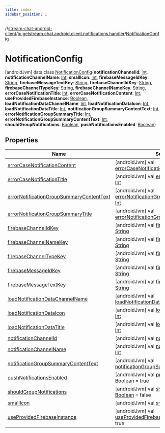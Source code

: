 ```yaml
---
title: index
sidebar_position: 1
---
```

//[stream-chat-android-client](../../../index.md)/[io.getstream.chat.android.client.notifications.handler](../index.md)/[NotificationConfig](index.md)



# NotificationConfig  
 [androidJvm] data class [NotificationConfig](index.md)(**notificationChannelId**: [Int](https://kotlinlang.org/api/latest/jvm/stdlib/kotlin/-int/index.html), **notificationChannelName**: [Int](https://kotlinlang.org/api/latest/jvm/stdlib/kotlin/-int/index.html), **smallIcon**: [Int](https://kotlinlang.org/api/latest/jvm/stdlib/kotlin/-int/index.html), **firebaseMessageIdKey**: [String](https://kotlinlang.org/api/latest/jvm/stdlib/kotlin/-string/index.html), **firebaseMessageTextKey**: [String](https://kotlinlang.org/api/latest/jvm/stdlib/kotlin/-string/index.html), **firebaseChannelIdKey**: [String](https://kotlinlang.org/api/latest/jvm/stdlib/kotlin/-string/index.html), **firebaseChannelTypeKey**: [String](https://kotlinlang.org/api/latest/jvm/stdlib/kotlin/-string/index.html), **firebaseChannelNameKey**: [String](https://kotlinlang.org/api/latest/jvm/stdlib/kotlin/-string/index.html), **errorCaseNotificationTitle**: [Int](https://kotlinlang.org/api/latest/jvm/stdlib/kotlin/-int/index.html), **errorCaseNotificationContent**: [Int](https://kotlinlang.org/api/latest/jvm/stdlib/kotlin/-int/index.html), **useProvidedFirebaseInstance**: [Boolean](https://kotlinlang.org/api/latest/jvm/stdlib/kotlin/-boolean/index.html), **loadNotificationDataChannelName**: [Int](https://kotlinlang.org/api/latest/jvm/stdlib/kotlin/-int/index.html), **loadNotificationDataIcon**: [Int](https://kotlinlang.org/api/latest/jvm/stdlib/kotlin/-int/index.html), **loadNotificationDataTitle**: [Int](https://kotlinlang.org/api/latest/jvm/stdlib/kotlin/-int/index.html), **notificationGroupSummaryContentText**: [Int](https://kotlinlang.org/api/latest/jvm/stdlib/kotlin/-int/index.html), **errorNotificationGroupSummaryTitle**: [Int](https://kotlinlang.org/api/latest/jvm/stdlib/kotlin/-int/index.html), **errorNotificationGroupSummaryContentText**: [Int](https://kotlinlang.org/api/latest/jvm/stdlib/kotlin/-int/index.html), **shouldGroupNotifications**: [Boolean](https://kotlinlang.org/api/latest/jvm/stdlib/kotlin/-boolean/index.html), **pushNotificationsEnabled**: [Boolean](https://kotlinlang.org/api/latest/jvm/stdlib/kotlin/-boolean/index.html))   


## Properties  
  
|  Name |  Summary | 
|---|---|
| <a name="io.getstream.chat.android.client.notifications.handler/NotificationConfig/errorCaseNotificationContent/#/PointingToDeclaration/"></a>[errorCaseNotificationContent](errorCaseNotificationContent.md)| <a name="io.getstream.chat.android.client.notifications.handler/NotificationConfig/errorCaseNotificationContent/#/PointingToDeclaration/"></a> [androidJvm] val [errorCaseNotificationContent](errorCaseNotificationContent.md): [Int](https://kotlinlang.org/api/latest/jvm/stdlib/kotlin/-int/index.html)   <br/>|
| <a name="io.getstream.chat.android.client.notifications.handler/NotificationConfig/errorCaseNotificationTitle/#/PointingToDeclaration/"></a>[errorCaseNotificationTitle](errorCaseNotificationTitle.md)| <a name="io.getstream.chat.android.client.notifications.handler/NotificationConfig/errorCaseNotificationTitle/#/PointingToDeclaration/"></a> [androidJvm] val [errorCaseNotificationTitle](errorCaseNotificationTitle.md): [Int](https://kotlinlang.org/api/latest/jvm/stdlib/kotlin/-int/index.html)   <br/>|
| <a name="io.getstream.chat.android.client.notifications.handler/NotificationConfig/errorNotificationGroupSummaryContentText/#/PointingToDeclaration/"></a>[errorNotificationGroupSummaryContentText](errorNotificationGroupSummaryContentText.md)| <a name="io.getstream.chat.android.client.notifications.handler/NotificationConfig/errorNotificationGroupSummaryContentText/#/PointingToDeclaration/"></a> [androidJvm] val [errorNotificationGroupSummaryContentText](errorNotificationGroupSummaryContentText.md): [Int](https://kotlinlang.org/api/latest/jvm/stdlib/kotlin/-int/index.html)   <br/>|
| <a name="io.getstream.chat.android.client.notifications.handler/NotificationConfig/errorNotificationGroupSummaryTitle/#/PointingToDeclaration/"></a>[errorNotificationGroupSummaryTitle](errorNotificationGroupSummaryTitle.md)| <a name="io.getstream.chat.android.client.notifications.handler/NotificationConfig/errorNotificationGroupSummaryTitle/#/PointingToDeclaration/"></a> [androidJvm] val [errorNotificationGroupSummaryTitle](errorNotificationGroupSummaryTitle.md): [Int](https://kotlinlang.org/api/latest/jvm/stdlib/kotlin/-int/index.html)   <br/>|
| <a name="io.getstream.chat.android.client.notifications.handler/NotificationConfig/firebaseChannelIdKey/#/PointingToDeclaration/"></a>[firebaseChannelIdKey](firebaseChannelIdKey.md)| <a name="io.getstream.chat.android.client.notifications.handler/NotificationConfig/firebaseChannelIdKey/#/PointingToDeclaration/"></a> [androidJvm] val [firebaseChannelIdKey](firebaseChannelIdKey.md): [String](https://kotlinlang.org/api/latest/jvm/stdlib/kotlin/-string/index.html)   <br/>|
| <a name="io.getstream.chat.android.client.notifications.handler/NotificationConfig/firebaseChannelNameKey/#/PointingToDeclaration/"></a>[firebaseChannelNameKey](firebaseChannelNameKey.md)| <a name="io.getstream.chat.android.client.notifications.handler/NotificationConfig/firebaseChannelNameKey/#/PointingToDeclaration/"></a> [androidJvm] val [firebaseChannelNameKey](firebaseChannelNameKey.md): [String](https://kotlinlang.org/api/latest/jvm/stdlib/kotlin/-string/index.html)   <br/>|
| <a name="io.getstream.chat.android.client.notifications.handler/NotificationConfig/firebaseChannelTypeKey/#/PointingToDeclaration/"></a>[firebaseChannelTypeKey](firebaseChannelTypeKey.md)| <a name="io.getstream.chat.android.client.notifications.handler/NotificationConfig/firebaseChannelTypeKey/#/PointingToDeclaration/"></a> [androidJvm] val [firebaseChannelTypeKey](firebaseChannelTypeKey.md): [String](https://kotlinlang.org/api/latest/jvm/stdlib/kotlin/-string/index.html)   <br/>|
| <a name="io.getstream.chat.android.client.notifications.handler/NotificationConfig/firebaseMessageIdKey/#/PointingToDeclaration/"></a>[firebaseMessageIdKey](firebaseMessageIdKey.md)| <a name="io.getstream.chat.android.client.notifications.handler/NotificationConfig/firebaseMessageIdKey/#/PointingToDeclaration/"></a> [androidJvm] val [firebaseMessageIdKey](firebaseMessageIdKey.md): [String](https://kotlinlang.org/api/latest/jvm/stdlib/kotlin/-string/index.html)   <br/>|
| <a name="io.getstream.chat.android.client.notifications.handler/NotificationConfig/firebaseMessageTextKey/#/PointingToDeclaration/"></a>[firebaseMessageTextKey](firebaseMessageTextKey.md)| <a name="io.getstream.chat.android.client.notifications.handler/NotificationConfig/firebaseMessageTextKey/#/PointingToDeclaration/"></a> [androidJvm] val [firebaseMessageTextKey](firebaseMessageTextKey.md): [String](https://kotlinlang.org/api/latest/jvm/stdlib/kotlin/-string/index.html)   <br/>|
| <a name="io.getstream.chat.android.client.notifications.handler/NotificationConfig/loadNotificationDataChannelName/#/PointingToDeclaration/"></a>[loadNotificationDataChannelName](loadNotificationDataChannelName.md)| <a name="io.getstream.chat.android.client.notifications.handler/NotificationConfig/loadNotificationDataChannelName/#/PointingToDeclaration/"></a> [androidJvm] val [loadNotificationDataChannelName](loadNotificationDataChannelName.md): [Int](https://kotlinlang.org/api/latest/jvm/stdlib/kotlin/-int/index.html)   <br/>|
| <a name="io.getstream.chat.android.client.notifications.handler/NotificationConfig/loadNotificationDataIcon/#/PointingToDeclaration/"></a>[loadNotificationDataIcon](loadNotificationDataIcon.md)| <a name="io.getstream.chat.android.client.notifications.handler/NotificationConfig/loadNotificationDataIcon/#/PointingToDeclaration/"></a> [androidJvm] val [loadNotificationDataIcon](loadNotificationDataIcon.md): [Int](https://kotlinlang.org/api/latest/jvm/stdlib/kotlin/-int/index.html)   <br/>|
| <a name="io.getstream.chat.android.client.notifications.handler/NotificationConfig/loadNotificationDataTitle/#/PointingToDeclaration/"></a>[loadNotificationDataTitle](loadNotificationDataTitle.md)| <a name="io.getstream.chat.android.client.notifications.handler/NotificationConfig/loadNotificationDataTitle/#/PointingToDeclaration/"></a> [androidJvm] val [loadNotificationDataTitle](loadNotificationDataTitle.md): [Int](https://kotlinlang.org/api/latest/jvm/stdlib/kotlin/-int/index.html)   <br/>|
| <a name="io.getstream.chat.android.client.notifications.handler/NotificationConfig/notificationChannelId/#/PointingToDeclaration/"></a>[notificationChannelId](notificationChannelId.md)| <a name="io.getstream.chat.android.client.notifications.handler/NotificationConfig/notificationChannelId/#/PointingToDeclaration/"></a> [androidJvm] val [notificationChannelId](notificationChannelId.md): [Int](https://kotlinlang.org/api/latest/jvm/stdlib/kotlin/-int/index.html)   <br/>|
| <a name="io.getstream.chat.android.client.notifications.handler/NotificationConfig/notificationChannelName/#/PointingToDeclaration/"></a>[notificationChannelName](notificationChannelName.md)| <a name="io.getstream.chat.android.client.notifications.handler/NotificationConfig/notificationChannelName/#/PointingToDeclaration/"></a> [androidJvm] val [notificationChannelName](notificationChannelName.md): [Int](https://kotlinlang.org/api/latest/jvm/stdlib/kotlin/-int/index.html)   <br/>|
| <a name="io.getstream.chat.android.client.notifications.handler/NotificationConfig/notificationGroupSummaryContentText/#/PointingToDeclaration/"></a>[notificationGroupSummaryContentText](notificationGroupSummaryContentText.md)| <a name="io.getstream.chat.android.client.notifications.handler/NotificationConfig/notificationGroupSummaryContentText/#/PointingToDeclaration/"></a> [androidJvm] val [notificationGroupSummaryContentText](notificationGroupSummaryContentText.md): [Int](https://kotlinlang.org/api/latest/jvm/stdlib/kotlin/-int/index.html)   <br/>|
| <a name="io.getstream.chat.android.client.notifications.handler/NotificationConfig/pushNotificationsEnabled/#/PointingToDeclaration/"></a>[pushNotificationsEnabled](pushNotificationsEnabled.md)| <a name="io.getstream.chat.android.client.notifications.handler/NotificationConfig/pushNotificationsEnabled/#/PointingToDeclaration/"></a> [androidJvm] val [pushNotificationsEnabled](pushNotificationsEnabled.md): [Boolean](https://kotlinlang.org/api/latest/jvm/stdlib/kotlin/-boolean/index.html) = true   <br/>|
| <a name="io.getstream.chat.android.client.notifications.handler/NotificationConfig/shouldGroupNotifications/#/PointingToDeclaration/"></a>[shouldGroupNotifications](shouldGroupNotifications.md)| <a name="io.getstream.chat.android.client.notifications.handler/NotificationConfig/shouldGroupNotifications/#/PointingToDeclaration/"></a> [androidJvm] val [shouldGroupNotifications](shouldGroupNotifications.md): [Boolean](https://kotlinlang.org/api/latest/jvm/stdlib/kotlin/-boolean/index.html) = false   <br/>|
| <a name="io.getstream.chat.android.client.notifications.handler/NotificationConfig/smallIcon/#/PointingToDeclaration/"></a>[smallIcon](smallIcon.md)| <a name="io.getstream.chat.android.client.notifications.handler/NotificationConfig/smallIcon/#/PointingToDeclaration/"></a> [androidJvm] val [smallIcon](smallIcon.md): [Int](https://kotlinlang.org/api/latest/jvm/stdlib/kotlin/-int/index.html)   <br/>|
| <a name="io.getstream.chat.android.client.notifications.handler/NotificationConfig/useProvidedFirebaseInstance/#/PointingToDeclaration/"></a>[useProvidedFirebaseInstance](useProvidedFirebaseInstance.md)| <a name="io.getstream.chat.android.client.notifications.handler/NotificationConfig/useProvidedFirebaseInstance/#/PointingToDeclaration/"></a> [androidJvm] val [useProvidedFirebaseInstance](useProvidedFirebaseInstance.md): [Boolean](https://kotlinlang.org/api/latest/jvm/stdlib/kotlin/-boolean/index.html) = true   <br/>|

